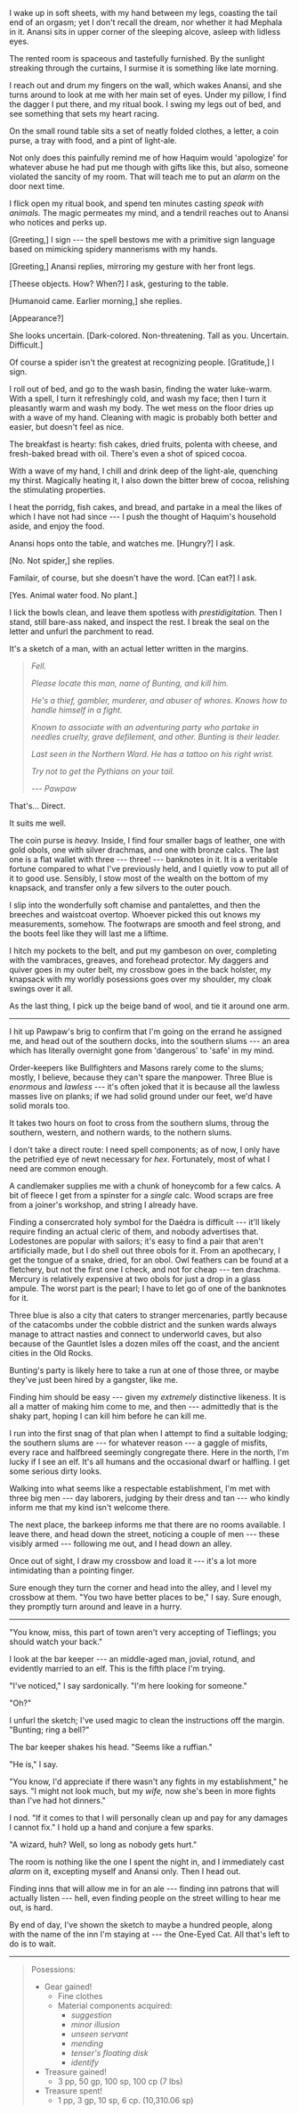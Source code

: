 I wake up in soft sheets, with my hand between my legs, coasting the tail end of an orgasm;
yet I don't recall the dream, nor whether it had Mephala in it. Anansi sits in upper corner of
the sleeping alcove, asleep with lidless eyes.

The rented room is spaceous and tastefully furnished. By the sunlight streaking through
the curtains, I surmise it is something like late morning.

I reach out and drum my fingers on the wall, which wakes Anansi, and she turns around
to look at me with her main set of eyes. Under my pillow, I find the dagger I put there,
and my ritual book. I swing my legs out of bed, and see something that sets my heart
racing.

On the small round table sits a set of neatly folded clothes, a letter,
a coin purse, a tray with food, and a pint of light-ale.

Not only does this painfully remind me of how Haquim would 'apologize' for
whatever abuse he had put me though with gifts like this, but also, someone
violated the sancity of my room. That will teach me to put an _alarm_ on the
door next time.

I flick open my ritual book, and spend ten minutes casting _speak with animals._
The magic permeates my mind, and a tendril reaches out to Anansi who notices and
perks up.

[Greeting,] I sign --- the spell bestows me with a primitive sign language based
on mimicking spidery mannerisms with my hands.

[Greeting,] Anansi replies, mirroring my gesture with her front legs.

[Theese objects. How? When?] I ask, gesturing to the table.

[Humanoid came. Earlier morning,] she replies.

[Appearance?]

She looks uncertain. [Dark-colored. Non-threatening. Tall as you. Uncertain. Difficult.]

Of course a spider isn't the greatest at recognizing people. [Gratitude,] I sign.

I roll out of bed, and go to the wash basin, finding the water luke-warm. With a
spell, I turn it refreshingly cold, and wash my face; then I turn it pleasantly warm
and wash my body. The wet mess on the floor dries up with a wave of my hand. Cleaning
with magic is probably both better and easier, but doesn't feel as nice.

The breakfast is hearty: fish cakes, dried fruits, polenta with
cheese, and fresh-baked bread with oil. There's even a shot of spiced cocoa.

With a wave of my hand, I chill and drink deep of the light-ale, quenching my thirst. Magically
heating it, I also down the bitter brew of cocoa, relishing the stimulating properties.

I heat the porridg, fish cakes, and bread, and partake in a meal the likes of which I have
not had since --- I push the thought of Haquim's household aside, and enjoy the food.

Anansi hops onto the table, and watches me. [Hungry?] I ask.

[No. Not spider,] she replies.

Familair, of course, but she doesn't have the word. [Can eat?] I ask.

[Yes. Animal water food. No plant.]

I lick the bowls clean, and leave them spotless with _prestidigitation._ Then
I stand, still bare-ass naked, and inspect the rest. I break the seal on the
letter and unfurl the parchment to read. 

It's a sketch of a man, with an actual letter written in the margins.

> _Fell._
>
> _Please locate this man, name of Bunting, and kill him._
>
> _He's a thief, gambler, murderer, and abuser of whores. Knows how to
> handle himself in a fight._
>
> _Known to associate with an adventuring party who partake in needles cruelty,
> grave defilement, and other. Bunting is their leader._
>
> _Last seen in the Northern Ward. He has a tattoo on his right wrist._
>
> _Try not to get the Pythians on your tail._
>
> _--- Pawpaw_

That's... Direct.

It suits me well.

The coin purse is _heavy._ Inside, I find four smaller bags of leather, one
with gold obols, one with silver drachmas, and one with bronze calcs. The last one
is a flat wallet with three --- three! --- banknotes in it. It is a
veritable fortune compared to what I've previously held, and I quietly vow to
put all of it to good use.  Sensibly, I stow most of the wealth on the bottom of
my knapsack, and transfer only a few silvers to the outer pouch.

I slip into the wonderfully soft chamise and pantalettes, and then the
breeches and waistcoat overtop. Whoever picked this out knows my measurements,
somehow. The footwraps are smooth and feel strong, and the boots feel like they
will last me a liftime.

I hitch my pockets to the belt, and put my gambeson on over, completing with the
vambraces, greaves, and forehead protector. My daggers and quiver goes in my
outer belt, my crossbow goes in the back holster, my knapsack with my worldly
posessions goes over my shoulder, my cloak swings over it all.

As the last thing, I pick up the beige band of wool, and tie it around one arm.

----

I hit up Pawpaw's brig to confirm that I'm going on the errand he assigned me,
and head out of the southern docks, into the southern slums --- an area which has
literally overnight gone from 'dangerous' to 'safe' in my mind.

Order-keepers like Bullfighters and Masons rarely come to the slums; mostly, I
believe, because they can't spare the manpower. Three Blue is _enormous_ and
_lawless_ --- it's often joked that it is because all the lawless masses live on
planks; if we had solid ground under our feet, we'd have solid morals too.

It takes two hours on foot to cross from the southern slums, throug the
southern, western, and nothern wards, to the nothern slums.

I don't take a direct route: I need spell components; as of now, I only have
the petrified eye of newt necessary for _hex_. Fortunately, most of what I
need are common enough.

A candlemaker supplies me with a chunk of honeycomb for a few calcs. A bit of fleece
I get from a spinster for a _single_ calc. Wood scraps are free from a joiner's workshop,
and string I already have.

Finding a consercrated holy symbol for the Daédra is difficult --- it'll
likely require finding an actual cleric of them, and nobody advertises
that. Lodestones are popular with sailors; it's easy to find a pair that aren't
artificially made, but I do shell out three obols for it. From an apothecary,
I get the tongue of a snake, dried, for an obol. Owl feathers can be found
at a fletchery, but not the first one I check, and not for cheap --- ten
drachma. Mercury is relatively expensive at two obols for just a drop in a glass
ampule. The worst part is the pearl; I have to let go of one of the banknotes
for it.

Three blue is also a city that caters to stranger mercenaries, partly because
of the catacombs under the cobble district and the sunken wards always manage
to attract nasties and connect to underworld caves, but also because of the
Gauntlet Isles a dozen miles off the coast, and the ancient cities in the Old Rocks.

Bunting's party is likely here to take a run at one of those three, or maybe
they've just been hired by a gangster, like me.

Finding him should be easy --- given my _extremely_ distinctive likeness.
It is all a matter of making him come to me, and then --- admittedly that
is the shaky part, hoping I can kill him before he can kill me.

I run into the first snag of that plan when I attempt to find a suitable
lodging; the southern slums are --- for whatever reason --- a gaggle of misfits,
every race and halfbreed seemingly congregate there. Here in the north,
I'm lucky if I see an elf. It's all humans and the occasional dwarf or halfling.
I get some serious dirty looks.

Walking into what seems like a respectable establishment, I'm met with three big
men --- day laborers, judging by their dress and tan --- who kindly inform me that
my kind isn't welcome there.

The next place, the barkeep informs me that there are no rooms available.
I leave there, and head down the street, noticing a couple of men --- these
visibly armed --- following me out, and I head down an alley.

Once out of sight, I draw my crossbow and load it --- it's a lot more intimidating
than a pointing finger.

Sure enough they turn the corner and head into the alley, and I level my crossbow
at them. "You two have better places to be," I say. Sure enough, they promptly turn
around and leave in a hurry.

----

"You know, miss, this part of town aren't very accepting of Tieflings; you should
watch your back."

I look at the bar keeper --- an middle-aged man, jovial, rotund, and evidently
married to an elf.  This is the fifth place I'm trying.

"I've noticed," I say sardonically. "I'm here looking for someone."

"Oh?"

I unfurl the sketch; I've used magic to clean the instructions off the margin.
"Bunting; ring a bell?"

The bar keeper shakes his head. "Seems like a ruffian."

"He is," I say.

"You know, I'd appreciate if there wasn't any fights in my establishment," he says.
"I might not look much, but my _wife,_ now she's been in more fights than I've had
hot dinners."

I nod. "If it comes to that I will personally clean up and pay for any
damages I cannot fix." I hold up a hand and conjure a few sparks.

"A wizard, huh? Well, so long as nobody gets hurt."

The room is nothing like the one I spent the night in, and I immediately cast
_alarm_ on it, excepting myself and Anansi only. Then I head out.

Finding inns that will allow me in for an ale --- finding inn patrons that will actually
listen --- hell, even finding people on the street willing to hear me out, is hard.

By end of day, I've shown the sketch to maybe a hundred people, along with the name of the
inn I'm staying at --- the One-Eyed Cat. All that's left to do is to wait.

----

> Posessions:
> - Gear gained!
>   - Fine clothes
>   - Material components acquired:
>     - _suggestion_
>     - _minor illusion_
>     - _unseen servant_
>     - _mending_
>     - _tenser's floating disk_
>     - _identify_
> - Treasure gained!
>   - 3 pp, 50 gp, 100 sp, 100 cp (7 lbs)
> - Treasure spent!
>   - 1 pp, 3 gp, 10 sp, 6 cp. (10,310.06 sp)

